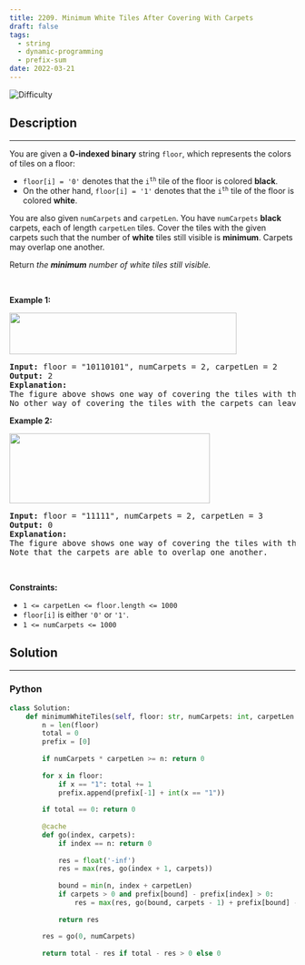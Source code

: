 ```yaml
---
title: 2209. Minimum White Tiles After Covering With Carpets
draft: false
tags: 
  - string
  - dynamic-programming
  - prefix-sum
date: 2022-03-21
---
```


![Difficulty](https://img.shields.io/badge/Difficulty-Hard-blue.svg)

## Description

---
<p>You are given a <strong>0-indexed binary</strong> string <code>floor</code>, which represents the colors of tiles on a floor:</p>

<ul>
	<li><code>floor[i] = &#39;0&#39;</code> denotes that the <code>i<sup>th</sup></code> tile of the floor is colored <strong>black</strong>.</li>
	<li>On the other hand, <code>floor[i] = &#39;1&#39;</code> denotes that the <code>i<sup>th</sup></code> tile of the floor is colored <strong>white</strong>.</li>
</ul>

<p>You are also given <code>numCarpets</code> and <code>carpetLen</code>. You have <code>numCarpets</code> <strong>black</strong> carpets, each of length <code>carpetLen</code> tiles. Cover the tiles with the given carpets such that the number of <strong>white</strong> tiles still visible is <strong>minimum</strong>. Carpets may overlap one another.</p>

<p>Return <em>the <strong>minimum</strong> number of white tiles still visible.</em></p>

<p>&nbsp;</p>
<p><strong class="example">Example 1:</strong></p>
<img alt="" src="https://assets.leetcode.com/uploads/2022/02/10/ex1-1.png" style="width: 400px; height: 73px;" />
<pre>
<strong>Input:</strong> floor = &quot;10110101&quot;, numCarpets = 2, carpetLen = 2
<strong>Output:</strong> 2
<strong>Explanation:</strong> 
The figure above shows one way of covering the tiles with the carpets such that only 2 white tiles are visible.
No other way of covering the tiles with the carpets can leave less than 2 white tiles visible.
</pre>

<p><strong class="example">Example 2:</strong></p>
<img alt="" src="https://assets.leetcode.com/uploads/2022/02/10/ex2.png" style="width: 353px; height: 123px;" />
<pre>
<strong>Input:</strong> floor = &quot;11111&quot;, numCarpets = 2, carpetLen = 3
<strong>Output:</strong> 0
<strong>Explanation:</strong> 
The figure above shows one way of covering the tiles with the carpets such that no white tiles are visible.
Note that the carpets are able to overlap one another.
</pre>

<p>&nbsp;</p>
<p><strong>Constraints:</strong></p>

<ul>
	<li><code>1 &lt;= carpetLen &lt;= floor.length &lt;= 1000</code></li>
	<li><code>floor[i]</code> is either <code>&#39;0&#39;</code> or <code>&#39;1&#39;</code>.</li>
	<li><code>1 &lt;= numCarpets &lt;= 1000</code></li>
</ul>


## Solution

---
### Python
``` py title='minimum-white-tiles-after-covering-with-carpets'
class Solution:
    def minimumWhiteTiles(self, floor: str, numCarpets: int, carpetLen: int) -> int:
        n = len(floor)
        total = 0
        prefix = [0]
        
        if numCarpets * carpetLen >= n: return 0
        
        for x in floor:
            if x == "1": total += 1
            prefix.append(prefix[-1] + int(x == "1"))
        
        if total == 0: return 0
            
        @cache
        def go(index, carpets):
            if index == n: return 0
            
            res = float('-inf')
            res = max(res, go(index + 1, carpets))
            
            bound = min(n, index + carpetLen)
            if carpets > 0 and prefix[bound] - prefix[index] > 0:
                res = max(res, go(bound, carpets - 1) + prefix[bound] - prefix[index])
            
            return res
        
        res = go(0, numCarpets)
        
        return total - res if total - res > 0 else 0

```

